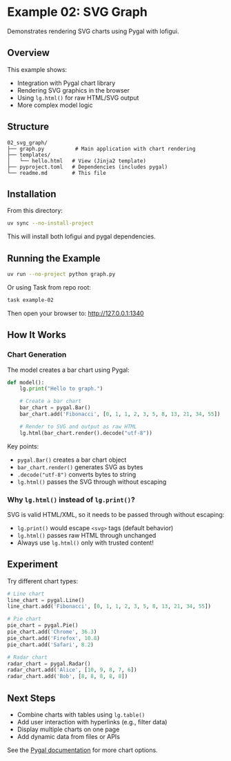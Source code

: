 # Example 02: SVG Graph

Demonstrates rendering SVG charts using Pygal with lofigui.

## Overview

This example shows:
- Integration with Pygal chart library
- Rendering SVG graphics in the browser
- Using `lg.html()` for raw HTML/SVG output
- More complex model logic

## Structure

```
02_svg_graph/
├── graph.py          # Main application with chart rendering
├── templates/
│   └── hello.html   # View (Jinja2 template)
├── pyproject.toml   # Dependencies (includes pygal)
└── readme.md        # This file
```

## Installation

From this directory:

```bash
uv sync --no-install-project
```

This will install both lofigui and pygal dependencies.

## Running the Example

```bash
uv run --no-project python graph.py
```

Or using Task from repo root:
```bash
task example-02
```

Then open your browser to: http://127.0.0.1:1340

## How It Works

### Chart Generation

The model creates a bar chart using Pygal:

```python
def model():
    lg.print("Hello to graph.")

    # Create a bar chart
    bar_chart = pygal.Bar()
    bar_chart.add('Fibonacci', [0, 1, 1, 2, 3, 5, 8, 13, 21, 34, 55])

    # Render to SVG and output as raw HTML
    lg.html(bar_chart.render().decode("utf-8"))
```

Key points:
- `pygal.Bar()` creates a bar chart object
- `bar_chart.render()` generates SVG as bytes
- `.decode("utf-8")` converts bytes to string
- `lg.html()` passes the SVG through without escaping

### Why `lg.html()` instead of `lg.print()`?

SVG is valid HTML/XML, so it needs to be passed through without escaping:
- `lg.print()` would escape `<svg>` tags (default behavior)
- `lg.html()` passes raw HTML through unchanged
- Always use `lg.html()` only with trusted content!

## Experiment

Try different chart types:

```python
# Line chart
line_chart = pygal.Line()
line_chart.add('Fibonacci', [0, 1, 1, 2, 3, 5, 8, 13, 21, 34, 55])

# Pie chart
pie_chart = pygal.Pie()
pie_chart.add('Chrome', 36.3)
pie_chart.add('Firefox', 10.8)
pie_chart.add('Safari', 8.2)

# Radar chart
radar_chart = pygal.Radar()
radar_chart.add('Alice', [10, 9, 8, 7, 6])
radar_chart.add('Bob', [8, 8, 8, 8, 8])
```

## Next Steps

- Combine charts with tables using `lg.table()`
- Add user interaction with hyperlinks (e.g., filter data)
- Display multiple charts on one page
- Add dynamic data from files or APIs

See the [Pygal documentation](http://www.pygal.org/) for more chart options.

